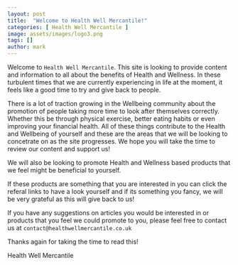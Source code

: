 ```yaml
---
layout: post
title:  "Welcome to Health Well Mercantile!"
categories: [ Health Well Mercantile ]
image: assets/images/logo3.png
tags: []
author: mark
---
```

Welcome to `Health Well Mercantile`. This site is looking to provide content and information to all about the benefits of Health and Wellness. In these turbulent times that we are currently experiencing in life at the moment, it feels like a good time to try and give back to people. 

There is a lot of traction growing in the Wellbeing community about the promotion of people taking more time to look after themselves correctly. Whether this be through physical exercise, better eating habits or even improving your financial health. All of these things contribute to the Health and Wellbeing of yourself and these are the areas that we will be looking to concetrate on as the site progresses. We hope you will take the time to review our content and support us!

We will also be looking to promote Health and Wellness based products that we feel might be beneficial to yourself.

If these products are something that you are interested in you can click the referal links to have a look yourself and if its something you fancy, we will be very grateful as this will give back to us!

If you have any suggestions on articles you would be interested in or products that you feel we could promote to you, please feel free to contact us at `contact@healthwellmercantile.co.uk`

Thanks again for taking the time to read this!

Health Well Mercantile

